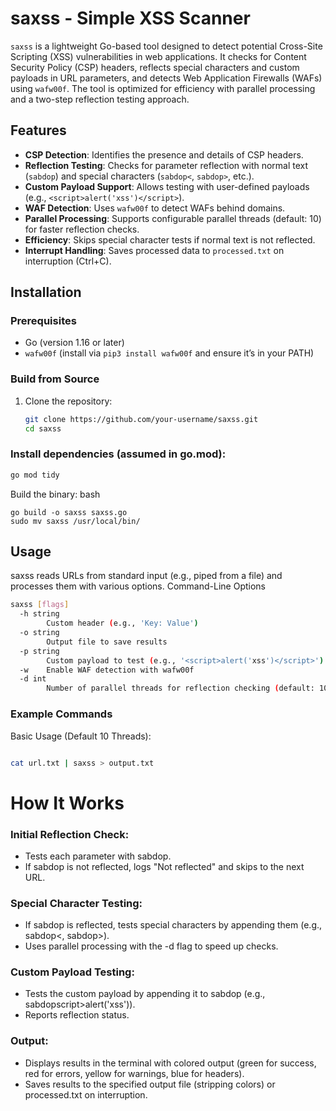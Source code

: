 # saxss - Simple XSS Scanner

`saxss` is a lightweight Go-based tool designed to detect potential Cross-Site Scripting (XSS) vulnerabilities in web applications. It checks for Content Security Policy (CSP) headers, reflects special characters and custom payloads in URL parameters, and detects Web Application Firewalls (WAFs) using `wafw00f`. The tool is optimized for efficiency with parallel processing and a two-step reflection testing approach.

## Features
- **CSP Detection**: Identifies the presence and details of CSP headers.
- **Reflection Testing**: Checks for parameter reflection with normal text (`sabdop`) and special characters (`sabdop<`, `sabdop>`, etc.).
- **Custom Payload Support**: Allows testing with user-defined payloads (e.g., `<script>alert('xss')</script>`).
- **WAF Detection**: Uses `wafw00f` to detect WAFs behind domains.
- **Parallel Processing**: Supports configurable parallel threads (default: 10) for faster reflection checks.
- **Efficiency**: Skips special character tests if normal text is not reflected.
- **Interrupt Handling**: Saves processed data to `processed.txt` on interruption (Ctrl+C).

## Installation

### Prerequisites
- Go (version 1.16 or later)
- `wafw00f` (install via `pip3 install wafw00f` and ensure it’s in your PATH)

### Build from Source
1. Clone the repository:
   ```bash
   git clone https://github.com/your-username/saxss.git
   cd saxss
   ````
### Install dependencies (assumed in go.mod):

```bash
go mod tidy
````

Build the binary:
bash

    go build -o saxss saxss.go
    sudo mv saxss /usr/local/bin/

## Usage

saxss reads URLs from standard input (e.g., piped from a file) and processes them with various options.
Command-Line Options
````bash
saxss [flags]
  -h string
        Custom header (e.g., 'Key: Value')
  -o string
        Output file to save results
  -p string
        Custom payload to test (e.g., '<script>alert('xss')</script>')
  -w    Enable WAF detection with wafw00f
  -d int
        Number of parallel threads for reflection checking (default: 10)
````
### Example Commands
Basic Usage (Default 10 Threads):
   ```` bash

cat url.txt | saxss > output.txt
````

# How It Works

   ### Initial Reflection Check:
  - Tests each parameter with sabdop.
  - If sabdop is not reflected, logs "Not reflected" and skips to the next URL.
   ### Special Character Testing:
  - If sabdop is reflected, tests special characters by appending them (e.g., sabdop<, sabdop>).
  - Uses parallel processing with the -d flag to speed up checks.
  ### Custom Payload Testing:
  - Tests the custom payload by appending it to sabdop (e.g., sabdopscript>alert('xss')</script>).
  - Reports reflection status.
  ### Output:
  - Displays results in the terminal with colored output (green for success, red for errors, yellow for warnings, blue for headers).
  - Saves results to the specified output file (stripping colors) or processed.txt on interruption.
